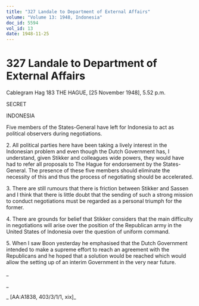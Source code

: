 ```yaml
---
title: "327 Landale to Department of External Affairs"
volume: "Volume 13: 1948, Indonesia"
doc_id: 5594
vol_id: 13
date: 1948-11-25
---
```


# 327 Landale to Department of External Affairs

Cablegram Hag 183 THE HAGUE, [25 November 1948], 5.52 p.m.

SECRET

INDONESIA

Five members of the States-General have left for Indonesia to act as political observers during negotiations.

2\. All political parties here have been taking a lively interest in the Indonesian problem and even though the Dutch Government has, I understand, given Stikker and colleagues wide powers, they would have had to refer all proposals to The Hague for endorsement by the States-General. The presence of these five members should eliminate the necessity of this and thus the process of negotiating should be accelerated.

3\. There are still rumours that there is friction between Stikker and Sassen and I think that there is little doubt that the sending of such a strong mission to conduct negotiations must be regarded as a personal triumph for the former.

4\. There are grounds for belief that Stikker considers that the main difficulty in negotiations will arise over the position of the Republican army in the United States of Indonesia over the question of uniform command.

5\. When I saw Boon yesterday he emphasised that the Dutch Government intended to make a supreme effort to reach an agreement with the Republicans and he hoped that a solution would be reached which would allow the setting up of an interim Government in the very near future.

_

_

_ [AA:A1838, 403/3/1/1, xix]_
